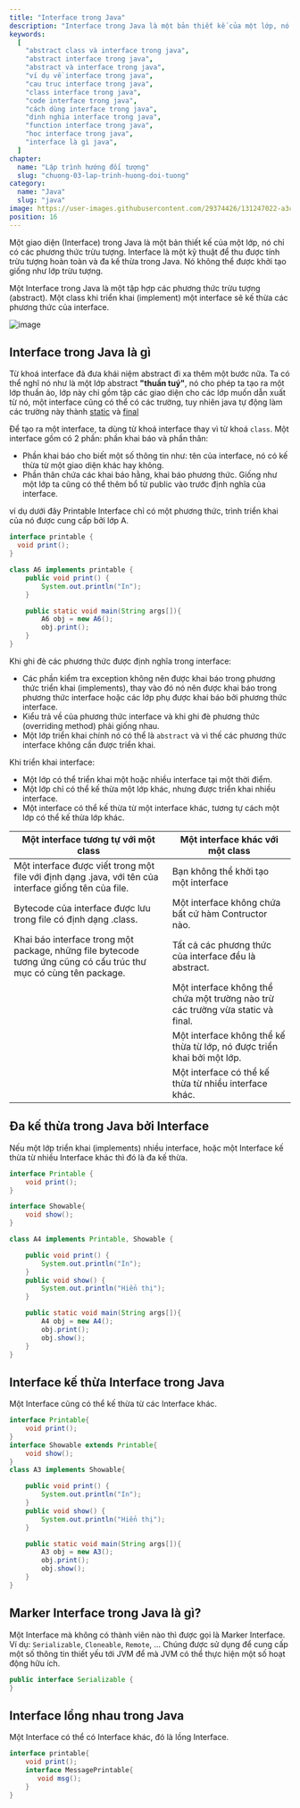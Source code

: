 ```yaml
---
title: "Interface trong Java"
description: "Interface trong Java là một bản thiết kế của một lớp, nó chỉ có các phương thức trừu tượng"
keywords:
  [
    "abstract class và interface trong java",
    "abstract interface trong java",
    "abstract và interface trong java",
    "ví dụ về interface trong java",
    "cau truc interface trong java",
    "class interface trong java",
    "code interface trong java",
    "cách dùng interface trong java",
    "dinh nghia interface trong java",
    "function interface trong java",
    "hoc interface trong java",
    "interface là gì java",
  ]
chapter:
  name: "Lập trình hướng đối tượng"
  slug: "chuong-03-lap-trinh-huong-doi-tuong"
category:
  name: "Java"
  slug: "java"
image: https://user-images.githubusercontent.com/29374426/131247022-a3c4f998-873e-4274-a244-83f4913ca5aa.png
position: 16
---
```


Một giao diện (Interface) trong Java là một bản thiết kế của một lớp, nó chỉ có các phương thức trừu tượng. Interface là một kỹ thuật để thu được tính trừu tượng hoàn toàn và đa kế thừa trong Java. Nó không thể được khởi tạo giống như lớp trừu tượng.

Một Interface trong Java là một tập hợp các phương thức trừu tượng (abstract). Một class khi triển khai (implement) một interface sẽ kế thừa các phương thức của interface.

![image](https://user-images.githubusercontent.com/29374426/131247022-a3c4f998-873e-4274-a244-83f4913ca5aa.png)

## Interface trong Java là gì

Từ khoá interface đã đưa khái niệm abstract đi xa thêm một bước nữa. Ta có thể nghĩ nó như là một lớp abstract **"thuần tuý"**, nó cho phép ta tạo ra một lớp thuần ảo, lớp này chỉ gồm tập các giao diện cho các lớp muốn dẫn xuất từ nó, một interface cũng có thể có các trường, tuy nhiên java tự động làm các trường này thành [static](/bai-viet/java/tu-khoa-static-trong-java) và [final](/bai-viet/java/tu-khoa-final-trong-java)

Để tạo ra một interface, ta dùng từ khoá interface thay vì từ khoá `class`. Một interface gồm có 2 phần: phần khai báo và phần thân:

- Phần khai báo cho biết một số thông tin như: tên của interface, nó có kế thừa từ một giao diện khác hay không.
- Phần thân chứa các khai báo hằng, khai báo phương thức. Giống như một lớp ta cũng có thể thêm bổ từ public vào trước định nghĩa của interface.

<div class="example">ví dụ dưới đây Printable Interface chỉ có một phương thức, trình triển khai của nó được cung cấp bởi lớp A.</div>

```java
interface printable {
  void print();
}

class A6 implements printable {
    public void print() {
        System.out.println("In");
    }

    public static void main(String args[]){
        A6 obj = new A6();
        obj.print();
    }
}
```

Khi ghi đè các phương thức được định nghĩa trong interface:

- Các phần kiểm tra exception không nên được khai báo trong phương thức triển khai (implements), thay vào đó nó nên được khai báo trong phương thức interface hoặc các lớp phụ được khai báo bởi phương thức interface.
- Kiểu trả về của phương thức interface và khi ghi đè phương thức (overriding method) phải giống nhau.
- Một lớp triển khai chính nó có thể là `abstract` và vì thế các phương thức interface không cần được triển khai.

Khi triển khai interface:

- Một lớp có thể triển khai một hoặc nhiều interface tại một thời điểm.
- Một lớp chỉ có thể kế thừa một lớp khác, nhưng được triển khai nhiều interface.
- Một interface có thể kế thừa từ một interface khác, tương tự cách một lớp có thể kế thừa lớp khác.

| Một interface tương tự với một class | Một interface khác với một class |
| --- | --- |
| Một interface được viết trong một file với định dạng .java, với tên của interface giống tên của file. | Bạn không thể khởi tạo một interface |
| Bytecode của interface được lưu trong file có định dạng .class. | Một interface không chứa bất cứ hàm Contructor nào. |
| Khai báo interface trong một package, những file bytecode tương ứng cũng có cấu trúc thư mục có cùng tên package. | Tất cả các phương thức của interface đều là abstract. |
|  | Một interface không thể chứa một trường nào trừ các trường vừa static và final. |
|  | Một interface không thể kế thừa từ lớp, nó được triển khai bởi một lớp. |
|  | Một interface có thể kế thừa từ nhiều interface khác. |

## Đa kế thừa trong Java bởi Interface

Nếu một lớp triển khai (implements) nhiều interface, hoặc một Interface kế thừa từ nhiều Interface khác thì đó là đa kế thừa.

<content-example />

```java
interface Printable {
    void print();
}

interface Showable{
    void show();
}

class A4 implements Printable, Showable {

    public void print() {
        System.out.println("In");
    }
    public void show() {
        System.out.println("Hiển thị");
    }

    public static void main(String args[]){
        A4 obj = new A4();
        obj.print();
        obj.show();
    }
}
```

## Interface kế thừa Interface trong Java

Một Interface cũng có thể kế thừa từ các Interface khác.

```java
interface Printable{
    void print();
}
interface Showable extends Printable{
    void show();
}
class A3 implements Showable{

    public void print() {
        System.out.println("In");
    }
    public void show() {
        System.out.println("Hiển thị");
    }

    public static void main(String args[]){
        A3 obj = new A3();
        obj.print();
        obj.show();
    }
}
```

## Marker Interface trong Java là gì?

Một Interface mà không có thành viên nào thì được gọi là Marker Interface. Ví dụ: `Serializable`, `Cloneable`, `Remote`, … Chúng được sử dụng để cung cấp một số thông tin thiết yếu tới JVM để mà JVM có thể thực hiện một số hoạt động hữu ích.

<content-example />

```java
public interface Serializable {
}
```

## Interface lồng nhau trong Java

Một Interface có thể có Interface khác, đó là lồng Interface.

<content-example />

```java
interface printable{
    void print();
    interface MessagePrintable{
       void msg();
    }
}
```
